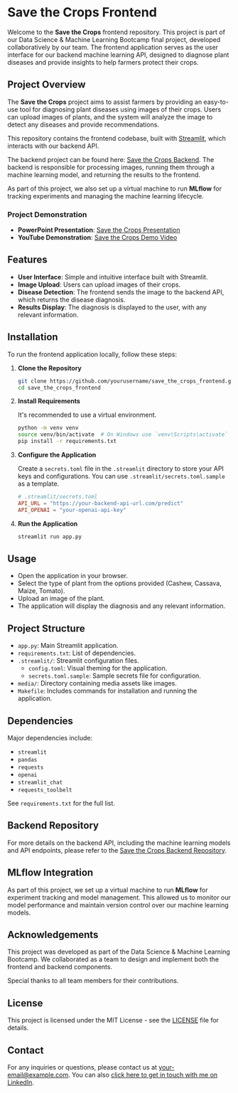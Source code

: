 # Save the Crops Frontend

Welcome to the **Save the Crops** frontend repository. This project is part of our Data Science & Machine Learning Bootcamp final project, developed collaboratively by our team. The frontend application serves as the user interface for our backend machine learning API, designed to diagnose plant diseases and provide insights to help farmers protect their crops.

## Project Overview

The **Save the Crops** project aims to assist farmers by providing an easy-to-use tool for diagnosing plant diseases using images of their crops. Users can upload images of plants, and the system will analyze the image to detect any diseases and provide recommendations.

This repository contains the frontend codebase, built with [Streamlit](https://streamlit.io/), which interacts with our backend API.

The backend project can be found here: [Save the Crops Backend](https://github.com/MahautHDL/save_the_crops). The backend is responsible for processing images, running them through a machine learning model, and returning the results to the frontend.

As part of this project, we also set up a virtual machine to run **MLflow** for tracking experiments and managing the machine learning lifecycle.

### Project Demonstration

- **PowerPoint Presentation**: [Save the Crops Presentation](https://docs.google.com/presentation/d/1TsgPMUv2OTvvGLQhH7S9eT69ftjWV3CQ/edit#slide=id.p1)
- **YouTube Demonstration**: [Save the Crops Demo Video](https://www.youtube.com/watch?v=KWvrcZ72Myw)

## Features

- **User Interface**: Simple and intuitive interface built with Streamlit.
- **Image Upload**: Users can upload images of their crops.
- **Disease Detection**: The frontend sends the image to the backend API, which returns the disease diagnosis.
- **Results Display**: The diagnosis is displayed to the user, with any relevant information.

## Installation

To run the frontend application locally, follow these steps:

1. **Clone the Repository**

   ```bash
   git clone https://github.com/yourusername/save_the_crops_frontend.git
   cd save_the_crops_frontend
   ```

2. **Install Requirements**

   It's recommended to use a virtual environment.

   ```bash
   python -m venv venv
   source venv/bin/activate  # On Windows use `venv\Scripts\activate`
   pip install -r requirements.txt
   ```

3. **Configure the Application**

   Create a `secrets.toml` file in the `.streamlit` directory to store your API keys and configurations. You can use `.streamlit/secrets.toml.sample` as a template.

   ```toml
   # .streamlit/secrets.toml
   API_URL = "https://your-backend-api-url.com/predict"
   API_OPENAI = "your-openai-api-key"
   ```

4. **Run the Application**

   ```bash
   streamlit run app.py
   ```

## Usage

- Open the application in your browser.
- Select the type of plant from the options provided (Cashew, Cassava, Maize, Tomato).
- Upload an image of the plant.
- The application will display the diagnosis and any relevant information.

## Project Structure

- `app.py`: Main Streamlit application.
- `requirements.txt`: List of dependencies.
- `.streamlit/`: Streamlit configuration files.
  - `config.toml`: Visual theming for the application.
  - `secrets.toml.sample`: Sample secrets file for configuration.
- `media/`: Directory containing media assets like images.
- `Makefile`: Includes commands for installation and running the application.

## Dependencies

Major dependencies include:

- `streamlit`
- `pandas`
- `requests`
- `openai`
- `streamlit_chat`
- `requests_toolbelt`

See `requirements.txt` for the full list.

## Backend Repository

For more details on the backend API, including the machine learning models and API endpoints, please refer to the [Save the Crops Backend Repository](https://github.com/MahautHDL/save_the_crops).

## MLflow Integration

As part of this project, we set up a virtual machine to run **MLflow** for experiment tracking and model management. This allowed us to monitor our model performance and maintain version control over our machine learning models.

## Acknowledgements

This project was developed as part of the Data Science & Machine Learning Bootcamp. We collaborated as a team to design and implement both the frontend and backend components.

Special thanks to all team members for their contributions.

## License

This project is licensed under the MIT License - see the [LICENSE](LICENSE) file for details.

## Contact

For any inquiries or questions, please contact us at [your-email@example.com](mailto:your-email@example.com). You can also [click here to get in touch with me on LinkedIn](https://www.linkedin.com/in/victordecoster/).
